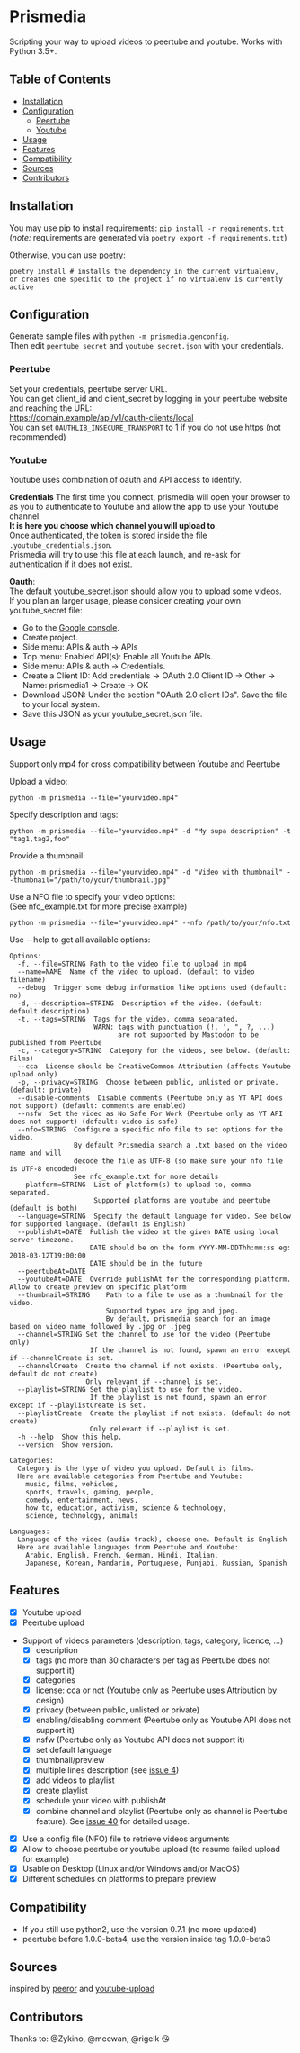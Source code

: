 # Prismedia

Scripting your way to upload videos to peertube and youtube. Works with Python 3.5+.

[TOC]: #

## Table of Contents
- [Installation](#installation)
- [Configuration](#configuration)
  - [Peertube](#peertube)
  - [Youtube](#youtube)
- [Usage](#usage)
- [Features](#features)
- [Compatibility](#compatibility)
- [Sources](#sources)
- [Contributors](#contributors)

## Installation

You may use pip to install requirements: `pip install -r requirements.txt`  
(*note:* requirements are generated via `poetry export -f requirements.txt`)

Otherwise, you can use [poetry](https://python-poetry.org):

```
poetry install # installs the dependency in the current virtualenv, 
or creates one specific to the project if no virtualenv is currently active
```


## Configuration

Generate sample files with `python -m prismedia.genconfig`.  
Then edit `peertube_secret` and `youtube_secret.json` with your credentials.

### Peertube
Set your credentials, peertube server URL.  
You can get client_id and client_secret by logging in your peertube website and reaching the URL:  
https://domain.example/api/v1/oauth-clients/local  
You can set ``OAUTHLIB_INSECURE_TRANSPORT`` to 1 if you do not use https (not recommended)

### Youtube
Youtube uses combination of oauth and API access to identify.

**Credentials**
The first time you connect, prismedia will open your browser to as you to authenticate to
Youtube and allow the app to use your Youtube channel.  
**It is here you choose which channel you will upload to**.  
Once authenticated, the token is stored inside the file ``.youtube_credentials.json``.  
Prismedia will try to use this file at each launch, and re-ask for authentication if it does not exist.

**Oauth**:  
The default youtube_secret.json should allow you to upload some videos.  
If you plan an larger usage, please consider creating your own youtube_secret file:

 - Go to the [Google console](https://console.developers.google.com/).
 - Create project.
 - Side menu: APIs & auth -> APIs
 - Top menu: Enabled API(s): Enable all Youtube APIs.
 - Side menu: APIs & auth -> Credentials.
 - Create a Client ID: Add credentials -> OAuth 2.0 Client ID -> Other -> Name: prismedia1 -> Create -> OK
 - Download JSON: Under the section "OAuth 2.0 client IDs". Save the file to your local system.
 - Save this JSON as your youtube_secret.json file.

## Usage
Support only mp4 for cross compatibility between Youtube and Peertube

Upload a video:

```
python -m prismedia --file="yourvideo.mp4"
```

Specify description and tags:

```
python -m prismedia --file="yourvideo.mp4" -d "My supa description" -t "tag1,tag2,foo"
```

Provide a thumbnail:

```
python -m prismedia --file="yourvideo.mp4" -d "Video with thumbnail" --thumbnail="/path/to/your/thumbnail.jpg"
```


Use a NFO file to specify your video options:  
(See nfo_example.txt for more precise example)
```
python -m prismedia --file="yourvideo.mp4" --nfo /path/to/your/nfo.txt
```


Use --help to get all available options:

```
Options:
  -f, --file=STRING Path to the video file to upload in mp4
  --name=NAME  Name of the video to upload. (default to video filename)
  --debug  Trigger some debug information like options used (default: no)
  -d, --description=STRING  Description of the video. (default: default description)
  -t, --tags=STRING  Tags for the video. comma separated.
                     WARN: tags with punctuation (!, ', ", ?, ...)
                           are not supported by Mastodon to be published from Peertube
  -c, --category=STRING  Category for the videos, see below. (default: Films)
  --cca  License should be CreativeCommon Attribution (affects Youtube upload only)
  -p, --privacy=STRING  Choose between public, unlisted or private. (default: private)
  --disable-comments  Disable comments (Peertube only as YT API does not support) (default: comments are enabled)
  --nsfw  Set the video as No Safe For Work (Peertube only as YT API does not support) (default: video is safe)
  --nfo=STRING  Configure a specific nfo file to set options for the video.
                By default Prismedia search a .txt based on the video name and will
                decode the file as UTF-8 (so make sure your nfo file is UTF-8 encoded)
                See nfo_example.txt for more details
  --platform=STRING  List of platform(s) to upload to, comma separated.
                     Supported platforms are youtube and peertube (default is both)
  --language=STRING  Specify the default language for video. See below for supported language. (default is English)
  --publishAt=DATE  Publish the video at the given DATE using local server timezone.
                    DATE should be on the form YYYY-MM-DDThh:mm:ss eg: 2018-03-12T19:00:00
                    DATE should be in the future
  --peertubeAt=DATE
  --youtubeAt=DATE  Override publishAt for the corresponding platform. Allow to create preview on specific platform
  --thumbnail=STRING    Path to a file to use as a thumbnail for the video.
                        Supported types are jpg and jpeg.
                        By default, prismedia search for an image based on video name followed by .jpg or .jpeg
  --channel=STRING Set the channel to use for the video (Peertube only)
                    If the channel is not found, spawn an error except if --channelCreate is set.
  --channelCreate  Create the channel if not exists. (Peertube only, default do not create)
                   Only relevant if --channel is set.
  --playlist=STRING Set the playlist to use for the video.
                    If the playlist is not found, spawn an error except if --playlistCreate is set.
  --playlistCreate  Create the playlist if not exists. (default do not create)
                    Only relevant if --playlist is set.
  -h --help  Show this help.
  --version  Show version.

Categories:
  Category is the type of video you upload. Default is films.
  Here are available categories from Peertube and Youtube:
    music, films, vehicles,
    sports, travels, gaming, people,
    comedy, entertainment, news,
    how to, education, activism, science & technology,
    science, technology, animals

Languages:
  Language of the video (audio track), choose one. Default is English
  Here are available languages from Peertube and Youtube:
    Arabic, English, French, German, Hindi, Italian,
    Japanese, Korean, Mandarin, Portuguese, Punjabi, Russian, Spanish
```

## Features

- [x] Youtube upload
- [x] Peertube upload
- Support of videos parameters (description, tags, category, licence, ...)
  - [x] description
  - [x] tags (no more than 30 characters per tag as Peertube does not support it)
  - [x] categories
  - [x] license: cca or not (Youtube only as Peertube uses Attribution by design)
  - [x] privacy (between public, unlisted or private)
  - [x] enabling/disabling comment (Peertube only as Youtube API does not support it)
  - [x] nsfw (Peertube only as Youtube API does not support it)
  - [x] set default language
  - [x] thumbnail/preview
  - [x] multiple lines description (see [issue 4](https://git.lecygnenoir.info/LecygneNoir/prismedia/issues/4))
  - [x] add videos to playlist
  - [x] create playlist
  - [x] schedule your video with publishAt
  - [x] combine channel and playlist (Peertube only as channel is Peertube feature). See [issue 40](https://git.lecygnenoir.info/LecygneNoir/prismedia/issues/40) for detailed usage.
- [x] Use a config file (NFO) file to retrieve videos arguments
- [x] Allow to choose peertube or youtube upload (to resume failed upload for example)
- [x] Usable on Desktop (Linux and/or Windows and/or MacOS)
- [x] Different schedules on platforms to prepare preview

## Compatibility

 - If you still use python2, use the version 0.7.1 (no more updated)
 - peertube before 1.0.0-beta4, use the version inside tag 1.0.0-beta3

## Sources
inspired by [peeror](https://git.rigelk.eu/rigelk/peeror) and [youtube-upload](https://github.com/tokland/youtube-upload)

## Contributors
Thanks to: @Zykino, @meewan, @rigelk 😘